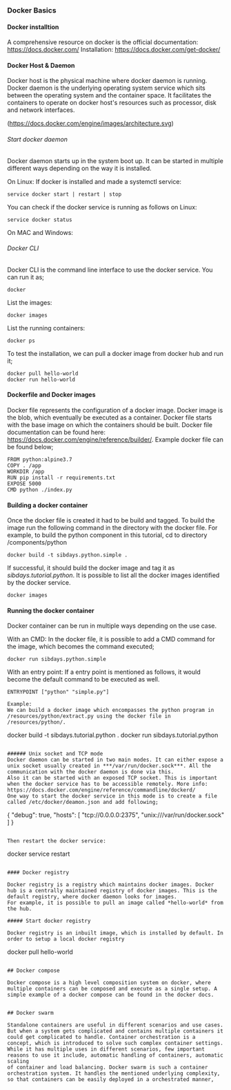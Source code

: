 ### Docker Basics


#### Docker installtion
A comprehensive resource on docker is the official documentation: https://docs.docker.com/
Installation: https://docs.docker.com/get-docker/


#### Docker Host & Daemon
Docker host is the physical machine where docker daemon is running. Docker daemon is the underlying operating system service which sits between the operating system and the container space.
It facilitates the containers to operate on docker host's resources such as processor, disk and network interfaces. 

 
(https://docs.docker.com/engine/images/architecture.svg)

###### Start docker daemon
Docker daemon starts up in the system boot up. It can be started in multiple different ways depending on the way it is installed.

On Linux:
If docker is installed and made a systemctl service:
```
service docker start | restart | stop
``` 

You can check if the docker service is running as follows on Linux:

```
service docker status
```

On MAC and Windows:


###### Docker CLI

Docker CLI is the command line interface to use the docker service. You can run it as;

```
docker
```

List the images:

```
docker images
```

List the running containers:
```
docker ps
```

To test the installation, we can pull a docker image from docker hub and run it;

```
docker pull hello-world
docker run hello-world
```


#### Dockerfile and Docker images

Docker file represents the configuration of a docker image. Docker image is the blob, which eventually be executed as a container. Docker file starts with the base image on which the containers should be built.
Docker file documentation can be found here: https://docs.docker.com/engine/reference/builder/. Example docker file can be found below;

```
FROM python:alpine3.7
COPY . /app
WORKDIR /app
RUN pip install -r requirements.txt
EXPOSE 5000
CMD python ./index.py
```


#### Building a docker container

Once the docker file is created it had to be build and tagged. To build the image run the following command in the directory with the docker file.
For example, to build the python component in this tutorial, cd to directory /components/python

```
docker build -t sibdays.python.simple .
```

If successful, it should build the docker image and tag it as *sibdays.tutorial.python*. It is possible to list all the docker images identified by the docker service.

```
docker images
``` 


#### Running the docker container

Docker container can be run in multiple ways depending on the use case.

With an CMD:
In the docker file, it is possible to add a CMD command for the image, which becomes the command executed;

```
docker run sibdays.python.simple
```

With an entry point:
If a entry point is mentioned as follows, it would become the default command to be executed as well.

```
ENTRYPOINT ["python" "simple.py"]
```


```
Example:
We can build a docker image which encompasses the python program in /resources/python/extract.py using the docker file in /resources/python/.
```
docker build -t sibdays.tutorial.python .
docker run sibdays.tutorial.python
``` 

###### Unix socket and TCP mode
Docker daemon can be started in two main modes. It can either expose a unix socket usually created in ***/var/run/docker.sock***. All the communication with the docker daemon is done via this.
Also it can be started with an exposed TCP socket. This is important when the docker service has to be accessible remotely. More info: https://docs.docker.com/engine/reference/commandline/dockerd/ 
One way to start the docker service in this mode is to create a file called /etc/docker/deamon.json and add following;
```
{
  	"debug": true,
	"hosts": [
		"tcp://0.0.0.0:2375",
		"unix:///var/run/docker.sock"
	]
}
```

Then restart the docker service:
```
docker service restart
```

#### Docker registry

Docker registry is a registry which maintains docker images. Docker hub is a centrally maintained registry of docker images. This is the default registry, where docker daemon looks for images.
For example, it is possible to pull an image called *hello-world* from the hub.

##### Start docker registry

Docker registry is an inbuilt image, which is installed by default. In order to setup a local docker registry

```
docker pull hello-world
``` 

## Docker compose

Docker compose is a high level composition system on docker, where multiple containers can be composed and execute as a single setup. A simple example of a docker compose can be found in the docker docs.


## Docker swarm

Standalone containers are useful in different scenarios and use cases. But when a system gets complicated and contains multiple containers it could get complicated to handle. Container orchestration is a 
concept, which is introduced to solve such complex container settings. While it has multiple uses in different scenarios, few important reasons to use it include, automatic handling of containers, automatic scaling
of container and load balancing. Docker swarm is such a container orchestration system. It handles the mentioned underlying complexity, so that containers can be easily deployed in a orchestrated manner,

